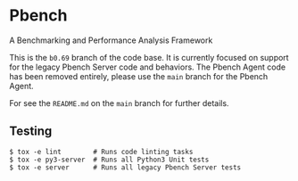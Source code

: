 # Pbench
A Benchmarking and Performance Analysis Framework

This is the `b0.69` branch of the code base.  It is currently focused on support
for the legacy Pbench Server code and behaviors.  The Pbench Agent code has been
removed entirely, please use the `main` branch for the Pbench Agent.

For see the `README.md` on the `main` branch for further details.

## Testing

    $ tox -e lint        # Runs code linting tasks
    $ tox -e py3-server  # Runs all Python3 Unit tests
    $ tox -e server      # Runs all legacy Pbench Server tests
